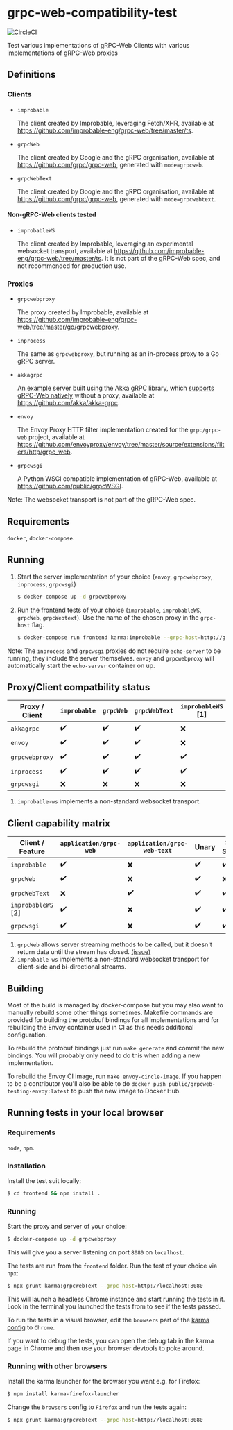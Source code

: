 # grpc-web-compatibility-test
[![CircleCI](https://img.shields.io/circleci/project/github/johanbrandhorst/grpc-web-compatibility-test/master.svg?style=flat-square)](https://circleci.com/gh/johanbrandhorst/grpc-web-compatibility-test)

Test various implementations of gRPC-Web Clients with various implementations of gRPC-Web proxies

## Definitions

### Clients

- `improbable`

  The client created by Improbable, leveraging Fetch/XHR,
  available at https://github.com/improbable-eng/grpc-web/tree/master/ts.

- `grpcWeb`

  The client created by Google and the gRPC organisation,
  available at https://github.com/grpc/grpc-web, generated with `mode=grpcweb`.

- `grpcWebText`

  The client created by Google and the gRPC organisation,
  available at https://github.com/grpc/grpc-web, generated with `mode=grpcwebtext`.

#### Non-gRPC-Web clients tested

- `improbableWS`

  The client created by Improbable, leveraging an experimental websocket transport,
  available at https://github.com/improbable-eng/grpc-web/tree/master/ts.
  It is not part of the gRPC-Web spec, and not recommended for production use.

### Proxies

- `grpcwebproxy`

  The proxy created by Improbable,
  available at https://github.com/improbable-eng/grpc-web/tree/master/go/grpcwebproxy.

- `inprocess`

  The same as `grpcwebproxy`, but running as an in-process proxy to a Go gRPC
  server.

- `akkagrpc`

  An example server built using the Akka gRPC library, which
  [supports gRPC-Web natively](https://doc.akka.io/docs/akka-grpc/current/server/grpc-web.html)
  without a proxy, available at https://github.com/akka/akka-grpc.

- `envoy`

  The Envoy Proxy HTTP filter implementation created for the `grpc/grpc-web` project,
  available at https://github.com/envoyproxy/envoy/tree/master/source/extensions/filters/http/grpc_web.

- `grpcwsgi`

  A Python WSGI compatible implementation of gRPC-Web, available at
  https://github.com/public/grpcWSGI.

Note: The websocket transport is not part of the gRPC-Web spec.

## Requirements

`docker`, `docker-compose`.

## Running

1. Start the server implementation of your choice (`envoy`, `grpcwebproxy`, `inprocess`, `grpcwsgi`)
   ```bash
   $ docker-compose up -d grpcwebproxy
   ```
2. Run the frontend tests of your choice (`improbable`, `improbableWS`, `grpcWeb`, `grpcWebtext`).
    Use the name of the chosen proxy in the `grpc-host` flag.
   ```bash
   $ docker-compose run frontend karma:improbable --grpc-host=http://grpcwebproxy:8080
   ```

Note: The `inprocess` and `grpcwsgi` proxies do not require `echo-server` to be running,
they include the server themselves. `envoy` and `grpcwebproxy` will automatically start
the `echo-server` container on up.

## Proxy/Client compatbility status

| Proxy / Client | `improbable` | `grpcWeb` | `grpcWebText` | `improbableWS` [1] |
| -------------- | ------------ | --------- | ------------- | ------------------- |
| `akkagrpc`     | ✔️           | ✔️️       | ✔️            | ❌                   |
| `envoy`        | ✔️           | ✔️️       | ✔️            | ❌                   |
| `grpcwebproxy` | ✔️️          | ✔️        | ✔️            | ✔️️                 |
| `inprocess`    | ✔️️          | ✔️        | ✔️            | ✔️️                 |
| `grpcwsgi`     | ❌            | ❌         | ❌             | ❌                   |

1. `improbable-ws` implements a non-standard websocket transport.

## Client capability matrix

| Client / Feature    | `application/grpc-web` | `application/grpc-web-text` | Unary | Server Streams | Client+Bidi streaming |
| ------------------- | ---------------------- | --------------------------- | ----- | -------------- | --------------------- |
| `improbable`        | ✔️ ️                   | ❌                           | ✔️    | ✔️             | ❌                     |
| `grpcWeb`           | ✔️ ️                   | ❌                           | ✔️    | ❌ [1]          | ❌                     |
| `grpcWebText`       | ❌ ️                    | ✔️️                         | ✔️    | ✔️             | ❌                     |
| `improbableWS` [2] | ✔️ ️                   | ❌                           | ✔️    | ✔️             | ✔️️                   |
| `grpcwsgi`          | ✔️ ️                   | ❌                           | ✔️    | ✔️             | ❌                     |

1. `grpcWeb` allows server streaming methods to be called, but it doesn't return data until the stream has closed.
   [(issue)](https://github.com/grpc/grpc-web/issues/344)
2. `improbable-ws` implements a non-standard websocket transport for client-side and bi-directional streams.

## Building

Most of the build is managed by docker-compose but you may also want to manually rebuild some
other things sometimes. Makefile commands are provided for building the protobuf bindings for
all implementations and for rebuilding the Envoy container used in CI as this needs additional
configuration.

To rebuild the protobuf bindings just run `make generate` and commit the new bindings. You
will probably only need to do this when adding a new implementation.

To rebuild the Envoy CI image, run `make envoy-circle-image`. If you happen to be a contributor
you'll also be able to do `docker push public/grpcweb-testing-envoy:latest` to push the new image
to Docker Hub.

## Running tests in your local browser

### Requirements

`node`, `npm`.

### Installation

Install the test suit locally:

```bash
$ cd frontend && npm install .
```

### Running

Start the proxy and server of your choice:

```bash
$ docker-compose up -d grpcwebproxy
```

This will give you a server listening on port `8080` on `localhost`.

The tests are run from the `frontend` folder. Run the test of your choice via `npx`:

```bash
$ npx grunt karma:grpcWebText --grpc-host=http://localhost:8080
```

This will launch a headless Chrome instance and start running the tests in it.
Look in the terminal you launched the tests from to see if the tests passed.

To run the tests in a visual browser, edit the `browsers` part of the
[karma config](./frontend/karma.conf.js) to `Chrome`.

If you want to debug the tests, you can open the debug tab in the karma page in
Chrome and then use your browser devtools to poke around.

### Running with other browsers

Install the karma launcher for the browser you want e.g. for Firefox:

```bash
$ npm install karma-firefox-launcher
```

Change the `browsers` config to `Firefox` and run the tests again:

```bash
$ npx grunt karma:grpcWebText --grpc-host=http://localhost:8080
```
